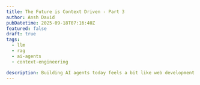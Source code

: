 ```yaml
---
title: The Future is Context Driven - Part 3
author: Ansh David
pubDatetime: 2025-09-18T07:16:40Z
featured: false
draft: true
tags:
  - llm
  - rag
  - ai-agents
  - context-engineering

description: Building AI agents today feels a bit like web development before the advent of modern frameworks - we're discovering fundamental patterns that will likely become standard.
---
```

